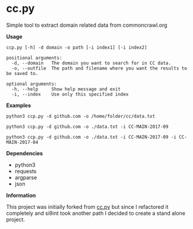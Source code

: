 # cc.py
Simple tool to extract domain related data from commoncrawl.org

**Usage**
```
ccp.py [-h] -d domain -o path [-i index1] [-i index2]

positional arguments:
  -d, --domain   The domain you want to search for in CC data.
  -o, --outfile  The path and filename where you want the results to be saved to.

optional arguments:
  -h, --help     Show help message and exit
  -i, --index    Use only this specified index
```

**Examples**
```
python3 ccp.py -d github.com -o /home/folder/cc/data.txt
```

```
python3 ccp.py -d github.com -o ./data.txt -i CC-MAIN-2017-09
```

```
python3 ccp.py -d github.com -o ./data.txt -i CC-MAIN-2017-09 -i CC-MAIN-2017-04
```

**Dependencies**
* python3
* requests
* argparse
* json

**Information**

This project was initially forked from [cc.py](https://github.com/si9int/cc.py) but since I refactored it completely and si9int took another path I decided to create a stand alone project.